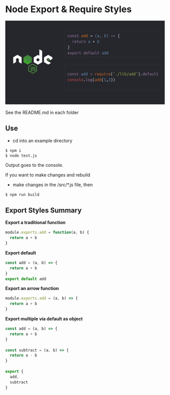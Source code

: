 # Node Export & Require Styles


<img src="cover.png" width="550" title="hover text">

See the README.md in each folder

## Use
- cd into an example directory
```
$ npm i
$ node test.js
```
Output goes to the console.

If you want to make changes and rebuild
- make changes in the /src/*.js file, then
```js
$ npm run build
```


## Export Styles Summary


**Export a traditional function**
```js
module.exports.add = function(a, b) {
  return a + b
}
```

**Export default**
```js
const add = (a, b) => {
  return a + b
}
export default add
```

**Export an arrow function**
```js
module.exports.add = (a, b) => {
  return a + b
}
```

**Export multiple via default as object**
```js
const add = (a, b) => {
  return a + b
}

const subtract = (a, b) => {
  return a - b
}

export {
  add,
  subtract
}
```
